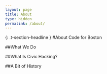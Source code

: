```yaml
---
layout: page
title: About
type: hidden
permalink: /about/
---
```


{: .t-section-headline }
#About Code for Boston

##What We Do


##What Is Civic Hacking?

##A Bit of History


